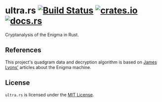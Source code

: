 # ultra.rs [![Build Status][Travis Badge]][Build Status] [![crates.io][crates.io Badge]][crates.io] [![docs.rs][docs.rs Badge]][docs.rs]

Cryptanalysis of the Enigma in Rust.


## References

This project's quadgram data and decryption algorithm is based on
[James Lyons'] articles about the Enigma machine.


## License

`ultra.rs` is licensed under the [MIT License](LICENSE).


[Travis Badge]: https://travis-ci.org/iKevinY/ultra.rs.svg?branch=master
[Build Status]: https://travis-ci.org/iKevinY/ultra.rs
[crates.io Badge]: https://img.shields.io/crates/v/ultra.svg
[crates.io]: https://crates.io/crates/ultra
[docs.rs Badge]: https://docs.rs/ultra/badge.svg
[docs.rs]: https://docs.rs/ultra

[James Lyons']: http://practicalcryptography.com/ciphers/mechanical-era/enigma/
